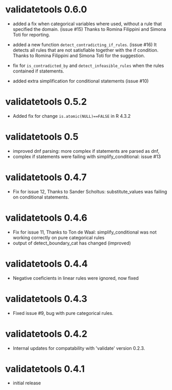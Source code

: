 # validatetools 0.6.0

* added a fix when categorical variables where used, without a rule that specified the domain. (issue #15) Thanks to
Romina Filippini and Simona Toti for reporting. 

* added a new function `detect_contradicting_if_rules`. (issue #16)
  It detects all rules that are not satisfiable together with the if condition.
  Thanks to Romina Filippini and Simona Toti for the suggestion.
  
* fix for `is_contradicted_by` and `detect_infeasible_rules` when the rules contained 
if statements.

* added extra simplification for conditional statements (issue #10)
  
# validatetools 0.5.2

* Added fix for change `is.atomic(NULL)==FALSE` in R 4.3.2

# validatetools 0.5

* improved dnf parsing: more complex if statements are parsed as dnf, 
* complex if statements were failing with simplify_conditional: issue #13

# validatetools 0.4.7

* Fix for issue 12, Thanks to Sander Scholtus: substitute_values was failing on conditional statements.

# validatetools 0.4.6

* Fix for issue 11, Thanks to Ton de Waal: simplify_conditional was not working
correctly on pure categorical rules
* output of detect_boundary_cat has changed (improved)

# validatetools 0.4.4

* Negative coeficients in linear rules were ignored, now fixed

# validatetools 0.4.3

* Fixed issue #9, bug with pure categorical rules.

# validatetools 0.4.2

* Internal updates for compatability with 'validate' version 0.2.3.

# validatetools 0.4.1

* initial release
